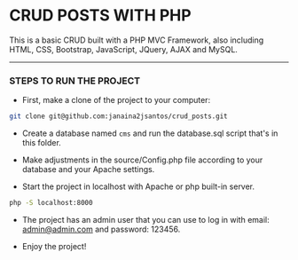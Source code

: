 # CRUD POSTS WITH PHP
This is a basic CRUD built with a PHP MVC Framework, also including HTML, CSS, Bootstrap, JavaScript, JQuery, AJAX and MySQL.

---
### STEPS TO RUN THE PROJECT
- First, make a clone of the project to your computer:
```bash
git clone git@github.com:janaina2jsantos/crud_posts.git
```
- Create a database named `cms` and run the database.sql script that's in this folder.

- Make adjustments in the source/Config.php file according to your database and your Apache settings.

- Start the project in localhost with Apache or php built-in server.
```bash
php -S localhost:8000
```
- The project has an admin user that you can use to log in with email: admin@admin.com and password: 123456.

- Enjoy the project!
